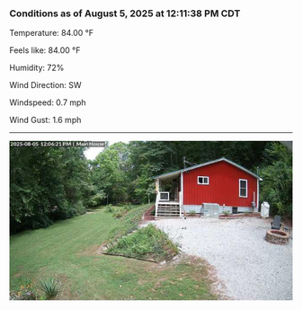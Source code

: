 ### Conditions as of August 5, 2025 at 12:11:38 PM CDT 

Temperature: 84.00 &deg;F

Feels like: 84.00 &deg;F

Humidity: 72%

Wind Direction: SW

Windspeed: 0.7 mph

Wind Gust: 1.6 mph

---

<img src="./images/latest.jpeg"/>

